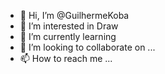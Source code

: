 - 👋 Hi, I’m @GuilhermeKoba
- 👀 I’m interested in Draw
- 🌱 I’m currently learning 
- 💞️ I’m looking to collaborate on ...
- 📫 How to reach me ...

<!---
GuilhermeKoba/GuilhermeKoba is a ✨ special ✨ repository because its `README.md` (this file) appears on your GitHub profile.
You can click the Preview link to take a look at your changes.
--->
